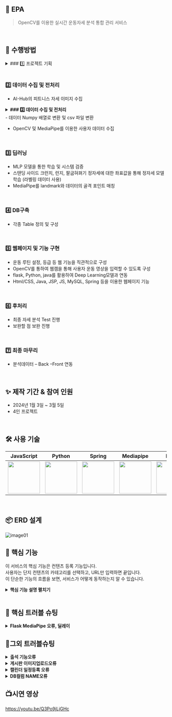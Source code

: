 ## 📝 EPA
> OpenCV를 이용한 실시간 운동자세 분석 통합 관리 서비스 


</br>

## 📌 수행방법

<details>
 <summary>### 1️⃣  프로젝트 기획 </summary>
<div markdown="1">

- 기획 및 시장 조사 
- 기술 조사
- 프로젝트 목표 및 진행 단계 설정
- 서비스 흐름도 및 화면 구성도 구성 
- 기획서 및 개요서 작성
 </div>
</details>
</br>

### 2️⃣  데이터 수집 및 전처리 
- AI-Hub의 피트니스 자세 이미지 수집
<details>
 <summary><b>### 2️⃣  데이터 수집 및 전처리 </b></summary>
<div markdown="1">
	
![KakaoTalk_20240307_094019221](https://github.com/SMHRD-2021-KDT-BigData-19/dicogram/assets/151595284/f7743ae8-ff71-415e-b951-e67121a09c78)

 </div>
</details>
 - 데이터 Numpy 배열로 변환 및 csv 파일 변환
 
 - OpenCV 및 MediaPipe를 이용한 사용자 데이터 수집
 </br>
 
### 3️⃣  딥러닝

 - MLP 모델을 통한 학습 및 시스템 검증
 - 스탠딩 사이드 크런치, 런지, 팔굽혀펴기 정자세에 대한 좌표값을 통해 정자세 모델 학습
   (라벨링 데이터 사용)
 - MediaPipe를 landmark와 데이터의 골격 포인트 매칭
 </br>
 
### 4️⃣  DB구축

 - 각종 Table 정의 및 구성
   
</br>

### 5️⃣  웹페이지 및 기능 구현 

 - 운동 루틴 설정, 등급 등 웹 기능을 직관적으로 구성
 - OpenCV를 통하여 웹캠을 통해 사용자 운동 영상을 입력할 수 있도록 구성
 - flask, Python, java를 활용하여 Deep Learning모델과 연동
 - Html/CSS, Java, JSP, JS, MySQL, Spring 등을 이용한 웹페이지 기능
   
</br>

### 6️⃣  후처리 

- 최종 자세 분석 Test 진행
- 보완할 점 보완 진행
  
</br>

### 7️⃣  최종 마무리 

- 분석데이터 – Back –Front 연동


</br>

## ✨ 제작 기간 & 참여 인원
- 2024년 1월 3일 ~ 3월 5일
- 4인 프로젝트

</br>

## 🛠 사용 기술

| JavaScript | Python |  Spring  |  Mediapipe   | Falsk | OpenCV |
| :--------: | :--------: | :------: | :-----: | :-----: | :-----: |
|  <img src="https://github.com/n0hack/readme-template/assets/151595284/cba04890-eae7-4dce-8769-d4130c0b56cb.png" width="100" height="100"/> |    <img src="https://github.com/n0hack/readme-template/assets/151595284/76433d79-57d7-4626-b32b-8323d551ae1b" width="100" height="100"/>     | <img src="https://github.com/n0hack/readme-template/assets/151595284/72f17840-9db3-489d-b895-b62dcedf7149" width="100" height="100"/>| <img src="https://github.com/n0hack/readme-template/assets/151595284/54b5b452-7ff5-46a6-ab4b-cb02eed2c0fe" width="100" height="100"/> | <img src="https://github.com/n0hack/readme-template/assets/151595284/93032b6f-05f2-43e7-8544-58981c7f8dde" width="100" height="100"/> | <img src="https://github.com/SMHRD-2021-KDT-BigData-19/EPA/assets/151595284/86b2dd86-1459-4339-b674-67dd005cb3bb" width="100" height="100"/> |


</br>

## 📦 ERD 설계
![image01](https://github.com/SMHRD-2021-KDT-BigData-19/EPA/assets/151595284/14a664da-2943-437e-ac78-d707920a9368)


## 🔎 핵심 기능
이 서비스의 핵심 기능은 컨텐츠 등록 기능입니다.  
사용자는 단지 컨텐츠의 카테고리를 선택하고, URL만 입력하면 끝입니다.  
이 단순한 기능의 흐름을 보면, 서비스가 어떻게 동작하는지 알 수 있습니다.  

<details>
<summary><b>핵심 기능 설명 펼치기</b></summary>
<div markdown="1">

### ⭐  전체 흐름
![image](https://github.com/SMHRD-2021-KDT-BigData-19/EPA/assets/151595284/0ce162ac-6b75-4877-8e5d-1f5008a482b2)

### ⭐  유스케이스
![KakaoTalk_20240307_094045219](https://github.com/SMHRD-2021-KDT-BigData-19/dicogram/assets/151595284/51ab79ec-010d-44ec-b7dc-57e3506df3dc)




### 3️⃣



### 4️⃣ 



### 5️⃣ 

</div>
</details>

</br>

## 🌟 핵심 트러블 슈팅
<details>
  <summary><b>Flask MediaPipe 오류, 딜레이</b></summary>
<div markdown="1">

Spring의 web cam에서 이미지 형태로 flask로 전송을 하여 실시간 MediaPipe가 적용된 화면을 출력하고자 하였으나  MediaPipe가 적용되지 않는 현상이 발생하였고, MediaPipe가 적용된 이미지를 저장하여 출력한 결과 매우 심한 딜레이가 발생함
![flask 딜레이](https://github.com/SMHRD-2021-KDT-BigData-19/EPA/assets/151595343/6ec100cc-bfd3-457d-8363-895c8f3bd7b3)
=> 웹소켓을 통해 Web cam에서 이미지 데이터를 flask로 전송하여 flask에서 MediaPipe가 적용된 이미지 데이터를 바로 JSP 파일로 전송하여 딜레이를 줄일 수 있었음
<br>

</div>
</details>

## 📍그외 트러블슈팅

<details>
  <summary><b>출석 기능오류</b></summary>
<div markdown="1">

하루에 단 한번만 출석이 가능하게 구현하고자 하였으나
출석일수가 버튼을 누르면 계속 증가하거나 증가되지 않는 문제가 있었음 
![error](https://github.com/n0hack/readme-template/assets/151595284/0b448dfa-9a9d-4692-bcd9-d32deec22d24)
=> 회원가입 단계에서 등급 객체를 추가하여 회원가입 일자로 default 값을 지정, 출석 버튼 클릭 시 TEAR_TB에 LASTDATE를 갱신하여 이전 값과 비교해 날짜가 다른 경우에만 UPDATE 되도록 수정
<br>
![KakaoTalk_20240227_154531080](https://github.com/n0hack/readme-template/assets/151595284/d14a9197-b409-484a-b093-571b0594298b)
![tnwjd](https://github.com/n0hack/readme-template/assets/151595284/20dfff08-ae9a-4322-bbb3-84601e997425)
</div>
</details>

<details>
  <summary><b>게시판 이미지업로드오류</b></summary>
<div markdown="1">
게시판에 이미지를 업로드할 때, 이미지를 컨트롤러로 전송하기 위해 DTO를 사용했습니다. 이 DTO에는 파일 이름, 파일 경로 및 게시판 번호를 필드 생성자로 포함하여 전송했습니다. 그러나 이미지를 불러올 때 DB에서 문제가 발생했습니다.
<details>
<summary><b>기존 코드</b></summary>
<div markdown="1">

      @PostMapping("/boardInsert.do")
      public String boardInsert(Board vo, MultipartHttpServletRequest file) {
         
         // user_id, category, title, content DB에 업로드
         mapper.boardInsert(vo);
         
         
         int BD_NO = vo.getBD_NO();
         
         // 업로드한 이미지 파일을 서버에 저장 할 경로
         String uploadFolder = "C:\\image\\post\\" + BD_NO;
         
         // 이미지 파일 리스트에 저장
         List<MultipartFile> list = file.getFiles("file");
         
         // 이미지 파일 서버에 저장
         for(int i = 0; i<list.size(); i++) {
            String fileRealName = list.get(i).getOriginalFilename();
            
            
            // 폴더가 존재하지 않으면 생성
            File folder = new File(uploadFolder);
              if (!folder.exists()) {
                  folder.mkdirs();
              }
            
            File saveFile = new File(uploadFolder + "\\" + fileRealName);
            
            try {
               list.get(i).transferTo(saveFile);
            } catch (IllegalStateException e) {
               // TODO Auto-generated catch block
               e.printStackTrace();
            } catch (IOException e) {
               // TODO Auto-generated catch block
               e.printStackTrace();
            }
            
            // 게시물 이미지 DB에 저장
            // picture_id = i+1, post_id = post_id, folder = uploadFolder, file_name = fileRealName
            image Ivo = new image(fileRealName,BD_NO, uploadFolder);
            
            
            mapper.imageUp(Ivo);
            
         }
         return "redirect:/boardList.do";
      }
</div>
</details>
=> 이 문제는 필드 생성자에서 파일 번호를 함께 전송하지 않았기 때문에 발생한 것으로 확인되었습니다. 따라서 파일 번호를 함께 보내기 위해 별도의 DTO를 만들어 컨트롤러로 전송하는 방법으로 문제를 해결했습니다.
<details>
<summary><b>개선 코드</b></summary>
<div markdown="1">
	
	public imageList(int file_NO, String file, int bD_NO, String filePath) {
			super();
			this.file_NO = file_NO;
			this.file = file;
			BD_NO = bD_NO;
			this.filePath = filePath;
		}
</div>
</details>
</div>
</details>

<details>
  <summary><b>캘린더 일정등록 오류</b></summary>
<div markdown="1">
기존 Fullcalendar API를 사용하여 종료시간이 시작시간보다 작을 때 알림창을 표시하고, 그렇지 않은 경우에는 캘린더에 이벤트를 추가하도록 코드를 작성했습니다. 그러나 이렇게 해도 DB에 값이 전송되지 않는 오류가 발생했습니다. 
<details>
  <summary><b>기존 코드</b></summary>
<div markdown="1">
	
  	 select: function(arg) {
           // 모달을 표시
           $("#exampleModal").modal("show");
           var startDate = new Date(arg.start).toISOString().substring(0, 16);
           var endDate = new Date(arg.end).toISOString().substring(0, 16);
           $("#EX_ID").val('code1');
           $("#EXPL_ID").val('');
           $("#EX_SDATE").val(startDate);
           $("#EX_FDATE").val(endDate);
           $("#P_COLOR").val('pink'); // 기본 색상 설정

           
           // '추가' 버튼 클릭 이벤트 핸들러 설정
           $("#saveChanges").off("click").on("click", function() {
             var eventData = {
               title: $("#EXPL_ID").val(), // 사용자가 입력한 일정 이름
               start: $("#EX_SDATE").val(), // 사용자가 선택한 시작 시간
               end: $("#EX_FDATE").val(), // 사용자가 선택한 종료 시간
               color: $("#P_COLOR").val(), // 사용자가 선택한 배경색상
             };
             if (eventData.title && eventData.start && eventData.end) {
               if (eventData.start > eventData.end) {
                 alert("시작 시간이 종료 시간보다 늦을 수 없습니다.");
               } else {
	         title: $("#EXPL_ID").val(), 
                 start: $("#EX_SDATE").val(), 
                 end: $("#EX_FDATE").val(), 
                 color: $("#P_COLOR").val(),
                 calendar.addEvent(eventData);
               }
             } else {
	     	
               alert("비어있는 일정을 채워주세요.");
               return false;
             }
             
             
             $("#cancelButton").off("click").on("click", function() {
            	    $("#exampleModal").modal("hide"); // 모달을 숨깁니다.
            	});
              
           });
     
         },
</div>
</details>
=> 이를 해결하기 위해 else 블록에서 값을 추가하는 대신, 별도의 AJAX 요청을 추가하여 값을 받아왔습니다.
<details>
  <summary><b>개선 코드</b></summary>
<div markdown="1">
      
      $.ajax({
    	  url : "calendarRest",
    	  type : "post",
    	  success : function(data){
    		  
    		  console.log(data);
    		  
    		  for(let i = 0; i < data.length; i++){
    			  
    			  
    			  var dd = {
    		               title: data[i].expl_ID, // 사용자가 입력한 일정 이름
    		               url : "myScDelete.do?pl_BUNHO=" + data[i].pl_BUNHO,
    		               start: data[i].ex_SDATE, // 사용자가 선택한 시작 시간
    		               end: data[i].ex_FDATE, // 사용자가 선택한 종료 시간
    		               color: data[i].pn_COLOR, // 사용자가 선택한 배경색상
    		             };
    			  calendar.addEvent(dd);
    			 
    		  }
    		  
    	  }, error : function(){
    		  alert("error!");
    	  }
      });
</div>
</details>


</div>
</details>

<details>
  <summary><b>DB컬럼 NAME오류</b></summary>
<div markdown="1">
캘린더에 일정을 DB에 등록할 때 일정 이름, 일정 날짜, 운동 코드는 정상적으로 DB에 들어가지만, 일정색이 DB에 들어가지 않는 오류가 발생했습니다. 
	<br>
초기에는 일정색의 컬럼 이름을 P_NAME으로 설정했었으나, 이전에 알파벳이 두 번 들어가는 컬럼이 정상적으로 값이 들어갔다는 것을 확인하여, 컬럼 이름을 P_NAME을 PN_NAME으로 수정하였더니 문제가 해결되었습니다.
	
![스크린샷 2024-02-27 165811](https://github.com/SMHRD-2021-KDT-BigData-19/EPA/assets/151595284/30eb0bbd-8d29-4cc7-90be-d5c102699ac0)
</div>
</details>

## 📺시연 영상
https://youtu.be/Q3Po9jLjGHc
